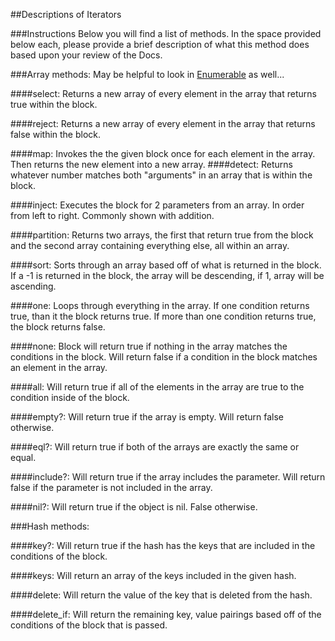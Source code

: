 ##Descriptions of Iterators

###Instructions
Below you will find a list of methods. In the space provided below each, please provide a brief description of what this method does based upon your review of the Docs. 

###Array methods:
May be helpful to look in [Enumerable](http://ruby-doc.org/core-2.2.0/Enumerable.html) as well...

####select:
Returns a new array of every element in the array that returns true within the block.

####reject:
Returns a new array of every element in the array that returns false within the block.

####map:
Invokes the the given block once for each element in the array. Then returns the new element into a new array.
####detect:
Returns whatever number matches both "arguments" in an array that is within the block.

####inject:
Executes the block for 2 parameters from an array. In order from left to right. Commonly shown with addition.

####partition:
Returns two arrays, the first that return true from the block and the second array containing everything else, all within an array.

####sort:
Sorts through an array based off of what is returned in the block. If a -1 is returned in the block, the array will be descending, if 1, array will be ascending.

####one:
Loops through everything in the array. If one condition returns true, than it the block returns true. If more than one condition returns true, the block returns false.

####none:
Block will return true if nothing in the array matches the conditions in the block. Will return false if a condition in the block matches an element in the array.

####all:
Will return true if all of the elements in the array are true to the condition inside of the block.

####empty?:
Will return true if the array is empty. Will return false otherwise. 

####eql?:
Will return true if both of the arrays are exactly the same or equal.

####include?:
Will return true if the array includes the parameter. Will return false if the parameter is not included in the array.

####nil?:
Will return true if the object is nil. False otherwise.

###Hash methods:

####key?:
Will return true if the hash has the keys that are included in the conditions of the block.

####keys:
Will return an array of the keys included in the given hash.

####delete:
Will return the value of the key that is deleted from the hash.

####delete_if:
Will return the remaining key, value pairings based off of the conditions of the block that is passed.
